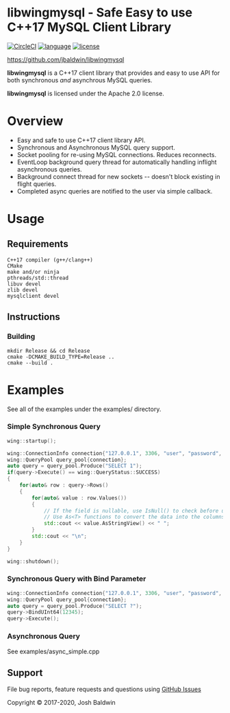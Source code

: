 libwingmysql - Safe Easy to use C++17 MySQL Client Library
==========================================================

[![CircleCI](https://circleci.com/gh/jbaldwin/libwingmysql/tree/master.svg?style=svg)](https://circleci.com/gh/jbaldwin/libwingmysql/tree/master)
[![language][badge.language]][language]
[![license][badge.license]][license]

[badge.language]: https://img.shields.io/badge/language-C%2B%2B17-yellow.svg
[badge.license]: https://img.shields.io/badge/license-Apache--2.0-blue

[language]: https://en.wikipedia.org/wiki/C%2B%2B17
[license]: https://en.wikipedia.org/wiki/Apache_License

https://github.com/jbaldwin/libwingmysql

**libwingmysql** is a C++17 client library that provides and easy to use API for both synchronous _and_ asynchrous MySQL queries.

**libwingmysql** is licensed under the Apache 2.0 license.

# Overview #
* Easy and safe to use C++17 client library API.
* Synchronous and Asynchronous MySQL query support.
* Socket pooling for re-using MySQL connections.  Reduces reconnects.
* EventLoop background query thread for automatically handling inflight asynchronous queries.
* Background connect thread for new sockets -- doesn't block existing in flight queries.
* Completed async queries are notified to the user via simple callback.

# Usage #

## Requirements
    C++17 compiler (g++/clang++)
    CMake
    make and/or ninja
    pthreads/std::thread
    libuv devel
    zlib devel
    mysqlclient devel

## Instructions

### Building
    mkdir Release && cd Release
    cmake -DCMAKE_BUILD_TYPE=Release ..
    cmake --build .

# Examples

See all of the examples under the examples/ directory.

### Simple Synchronous Query
```C++
wing::startup();

wing::ConnectionInfo connection{"127.0.0.1", 3306, "user", "password", "DB"};
wing::QueryPool query_pool{connection};
auto query = query_pool.Produce("SELECT 1");
if(query->Execute() == wing::QueryStatus::SUCCESS)
{
    for(auto& row : query->Rows()
    {
        for(auto& value : row.Values())
        {
            // If the field is nullable, use IsNull() to check before using the value.
            // Use As<T> functions to convert the data into the columns type
            std::cout << value.AsStringView() << " ";
        }
        std::cout << "\n";
    }
}

wing::shutdown();
```

### Synchronous Query with Bind Parameter
```C++
wing::ConnectionInfo connection{"127.0.0.1", 3306, "user", "password", "DB"};
wing::QueryPool query_pool{connection};
auto query = query_pool.Produce("SELECT ?");
query->BindUInt64(12345);
query->Execute();
```

### Asynchronous Query

See examples/async_simple.cpp

## Support

File bug reports, feature requests and questions using [GitHub Issues](https://github.com/jbaldwin/libwingmysql/issues)

Copyright © 2017-2020, Josh Baldwin
